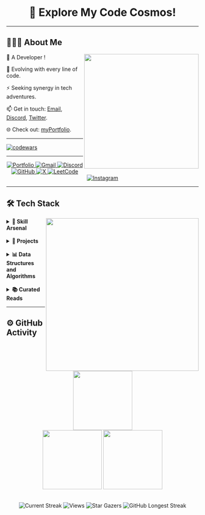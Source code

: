 <div align="center">
    <h1 style="border-bottom : none">🌌 Explore My Code Cosmos!</h1>
</div>

<hr>


## 👨🏻‍💻 **About Me** 
<img src="https://raw.githubusercontent.com/sanjay-kv/sanjay-kv/main/Assets/illustration.png" width="300px" align="right">

🚀 A Developer !<br>

🌱 Evolving with every line of code.  <br>

⚡ Seeking synergy in tech adventures.<br>

📫 Get in touch: [Email](mailto:dhirajkr1117@gmail.com), [Discord](https://discord.gg/bKw582RV), [Twitter](https://x.com/drjsingh_?t=sel7LRDKnNsHUojOlChd9g&s=09).<br>

🌐 Check out:  [myPortfolio](https://singhscriptor.github.io/myPortFolio/).<br>


<hr>

[![codewars](https://www.codewars.com/users/singhScriptor/badges/large)](https://www.codewars.com/users/singhScriptor)


<hr>

<div align="center">
    <a href="https://singhscriptor.github.io/myPortFolio/" target="_blank">
        <img src="https://img.shields.io/badge/myPortfolio-2F4F4F?style=flat&logo=globe&logoColor=white" alt="Portfolio">
    </a>
    <a href="mailto:dhirajkr1117@gmail.com">
        <img src="https://img.shields.io/badge/-Gmail-D14836?style=flat&logo=gmail&logoColor=white" alt="Gmail">
    </a>
    <a href="https://discord.gg/bKw582RV" target="_blank">
        <img src="https://img.shields.io/badge/-Discord-7289DA?style=flat&logo=discord&logoColor=white" alt="Discord">
    </a>
    <a href="https://github.com/singhScriptor" target="_blank">
        <img src="https://img.shields.io/badge/-GitHub-353839?style=flat&logo=github&logoColor=white" alt="GitHub">
    </a>
    <a href="https://x.com/drjsingh_?t=sel7LRDKnNsHUojOlChd9g&s=09" target="_blank"> 
        <img src="https://img.shields.io/badge/-Twitter-000000?style=flat&logo=x&logoColor=white" alt="X"> 
    </a>
    <a href="https://leetcode.com/singhScriptor" target="_blank"> 
        <img src="https://img.shields.io/badge/-LeetCode-FFA116?style=flat&logo=leetcode&logoColor=white" alt="LeetCode"> 
    </a>
    <a href="https://instagram.com/drjsingh_" target="_blank">
        <img src="https://img.shields.io/badge/-Instagram-E4405F?style=flat&logo=instagram&logoColor=white" alt="Instagram">
    </a>
</div>

<hr>



## 🛠 Tech Stack 
<img src="https://media0.giphy.com/media/v1.Y2lkPTc5MGI3NjExc2E4a2o2Z3l0MHBqc2M4Z3RydGo4ZXUxYnNtd2dlMXcwM3c1d3ZhOSZlcD12MV9pbnRlcm5hbF9naWZfYnlfaWQmY3Q9Zw/f3iwJFOVOwuy7K6FFw/giphy.webp" width="400px" align="right">




<details><summary><strong>🔧 Skill Arsenal</strong></summary><br>

**Languages** <br>
<img src="https://img.shields.io/badge/-Python-437CAC?logo=python&logoColor=white&style=flat">&nbsp;
<img src="https://img.shields.io/badge/-HTML5-DE5934?logo=HTML5&logoColor=white&style=flat">&nbsp;
<img src="https://img.shields.io/badge/-CSS3-2275B2?logo=CSS3&logoColor=white&style=flat">&nbsp;
<img src="https://img.shields.io/badge/-JavaScript-323330?logo=javascript&logoColor=F7DF1E&style=flat">&nbsp;
<img src="https://img.shields.io/badge/-DOM-00FF00?logo=dom&logoColor=white&style=flat">&nbsp;

<br>

**Frameworks & Libraries** <br>
<img src="https://img.shields.io/badge/-Bootstrap-8511FA?logo=bootstrap&logoColor=white&style=flat">&nbsp;
<img src="https://img.shields.io/badge/-Tailwind_CSS-38B2AC?logo=tailwind-css&logoColor=white&style=flat">&nbsp;
<img src="https://img.shields.io/badge/-Axios-671DDF?logo=axios&logoColor=white&style=flat">&nbsp;
<img src="https://img.shields.io/badge/-Jupyter-FA0F00?logo=jupyter&logoColor=white&style=flat">&nbsp;

<br>

**Tools & Platforms** <br>
<img src="https://img.shields.io/badge/-Visual%20Studio%20Code-25AEF4?logo=visualstudio&logoColor=white&style=flat">&nbsp;
<img src="https://img.shields.io/badge/-Postman-FF6C37?logo=postman&logoColor=white&style=flat">&nbsp;
<img src="https://img.shields.io/badge/-CRUD-4CAF50?logo=cruddotcom&logoColor=white&style=flat">&nbsp;

<br>

**Operating Systems** <br>
<img src="https://img.shields.io/badge/-Windows-0F7BCF?logo=windows&logoColor=white&style=flat">&nbsp;
<img src="https://img.shields.io/badge/-Linux-EDBD2B?logo=linux&logoColor=black&style=flat">&nbsp;
<img src="https://img.shields.io/badge/-Macos-F7F7F7?logo=macos&logoColor=black&style=flat">&nbsp;

<br>

**Version Control** <br>
<img src="https://img.shields.io/badge/-Git-F05033?logo=git&logoColor=white&style=flat">&nbsp;
</details> <br>


<details><summary><b>🔖 Projects</b></summary><br>

 ✨ [myPortFolio](https://github.com/singhScriptor/myPortFolio): Personal portfolio showcasing my work and skills. [Live Demo](https://singhscriptor.github.io/myPortFolio/)<br>
✨ [ExpenseTracker](https://github.com/singhScriptor/ExpenseTracker): Manage expenses with CRUD and local storage. [Live Demo](https://singhscriptor.github.io/ExpenseTracker/)<br>
✨ [Order Management System](https://github.com/singhScriptor/OrderManagement): CRUD and local storage features. [Live Demo](https://singhscriptor.github.io/OrderManagement/)<br>
✨ [Coding Assessment L-2 Cart Application](https://github.com/singhScriptor/L2-Assesment): Cart features with fetch and local storage. [Live Demo](https://singhscriptor.github.io/L2-Assesment/)<br>
✨ [StreakCounter](https://github.com/singhScriptor/StreakCounter): Track your GitHub contribution streaks. [Live Demo](https://singhscriptor.github.io/StreakCounter/)<br>

✨ [Elusive Button](https://github.com/singhScriptor/elusiveButton): Interactive buttons with elusive behavior. [Live Demo](https://singhscriptor.github.io/elusiveButton/)<br>
✨ [Car Game](https://github.com/singhScriptor/carGame): Developed using JavaScript with CSS for styling. [Live Demo](https://singhscriptor.github.io/carGame/) <br>

<b> 🏭 Ongoing Project</b>

🚧 [myWebSite](https://github.com/singhScriptor/mywebSite): Developing a new website using modern web technologies (currently in progress).<br>
🚧 [DSA-Python](https://github.com/singhScriptor/DsaPython): Practicing data structures and algorithms using Python (work in progress).


</details><br>

 
<details><summary><b>📊 Data Structures and Algorithms</b></summary><br>

- **[JavaScript](https://github.com/singhScriptor/DSA)**
</details><br>


<details><summary><b>📚 Curated Reads</b></summary>


I regularly share useful reads on GitHub Gists. Below are some of the helpful ones.👇<br>
  📘 [Data Structure & JavaScript Sheet](https://gist.github.com/singhScriptor/a053bd4bac816c7a067ba9fb203b6111)<br>
  📒 [CSS Sheet](https://gist.github.com/singhScriptor/9d8ec1dd6fbbb31de7a363b7fed82a97)<br>
  📙 [HTML Sheet](https://gist.github.com/singhScriptor/af2d9e42131a45ce83a5527e51946c64)<br>
  📗 [Github Sheet](https://gist.github.com/singhScriptor/81ea35052f31102a115c005d27a9d708)<br>
</details>

<hr>

## ⚙️ GitHub Activity

<div align="center">
    <img src="http://github-profile-summary-cards.vercel.app/api/cards/profile-details?username=singhScriptor&theme=github_dark&hide_border=true" height="155em"/><br>
  <img src="http://github-profile-summary-cards.vercel.app/api/cards/stats?username=singhScriptor&theme=github_dark&hide_border=true" height="155em"/>
  <img src="http://github-profile-summary-cards.vercel.app/api/cards/productive-time?username=singhScriptor&theme=github_dark&utcOffset=8&hide_border=true"height="155em"/>
</div><br>

<div align="center">
    
 ![Current Streak](https://img.shields.io/badge/dynamic/json?color=663399&label=Current%20Streak&labelColor=C71585&query=%24.currentStreak.length&url=https%3A%2F%2Fgithub-readme-streak-stats.herokuapp.com%2F%3Fuser%3DsinghScriptor%26type%3Djson&suffix=%20days) ![Views](https://komarev.com/ghpvc/?username=singhScriptor&color=20B2AA&label=Views&labelColor=#FA8072)
 ![Star Gazers](https://img.shields.io/github/stars/singhScriptor?label=Star%20Gazers&style=social) ![GitHub Longest Streak](https://img.shields.io/badge/dynamic/json?color=blue&label=Longest%20Streak&labelColor=DDA0DD&query=%24.longestStreak.length&url=https%3A%2F%2Fgithub-readme-streak-stats.herokuapp.com%2F%3Fuser%3DsinghScriptor%26type%3Djson&suffix=%20days)

</div>


   







  










